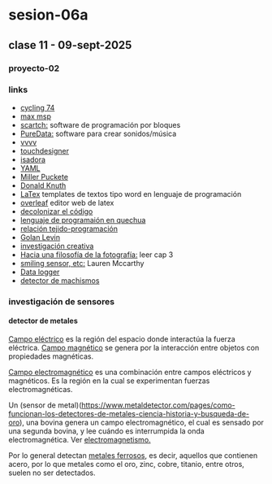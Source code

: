 # sesion-06a

## clase 11 - 09-sept-2025

### proyecto-02



### links
- [cycling 74](https://cycling74.com)
- [max msp](https://cycling74.com/shop/max)
- [scartch:](https://scratch.mit.edu) software de programación por bloques
- [PureData:](https://puredata.info) software para crear sonidos/música
- [vvvv](https://vvvv.org)
- [touchdesigner](https://derivative.ca)
- [isadora](https://troikatronix.com)
- [YAML](https://en.wikipedia.org/wiki/YAML)
- [Miller Puckete](https://en.wikipedia.org/wiki/Miller_Puckette)
- [Donald Knuth](https://en.wikipedia.org/wiki/Donald_Knuth)
- [LaTex](https://www.latex-project.org) templates de textos tipo word en lenguaje de programación
- [overleaf](https://www.overleaf.com) editor web de latex
- [decolonizar el código](./2561-Texto%20del%20artículo-8540-1-10-20250724.pdf)
- [lenguaje de programaión en quechua](https://labtecnosocial.org/llamkana-un-lenguaje-de-programacion-en-quechua)
- [relación tejido-programación](https://weavingxcoding.studio)
- [Golan Levin](https://www.google.com/search?client=opera&q=golan+levin&sourceid=opera&ie=UTF-8&oe=UTF-8)
- [investigación creativa](https://studioforcreativeinquiry.org)
- [Hacia una filosofía de la fotografía:](https://monoskop.org/images/8/8d/Flusser_Vilem_Hacia_una_filosofia_de_la_fotografia.pdf) leer cap 3
- [smiling sensor, etc:](https://get-lauren.net/Tools-for-Improved-Social-Interacting) Lauren Mccarthy
- [Data logger](https://afel.cl/products/shield-data-logger-para-arduino-uno-mega?srsltid=AfmBOop7esYibYfSipYRTRewb52xjSsL7bf8eYBiqX9eZQqemmDC0RTp)
- [detector de machismos](https://vimeo.com/215600031?fl=pl&fe=sh)

### investigación de sensores

#### detector de metales 

[Campo eléctrico](https://es.wikipedia.org/wiki/Campo_eléctrico) es la región del espacio donde interactúa la fuerza eléctrica. [Campo magnético](https://es.wikipedia.org/wiki/Campo_magnético) se genera por la interacción entre objetos con propiedades magnéticas.

[Campo electromagnético](https://es.wikipedia.org/wiki/Campo_electromagnético) es una combinación entre campos eléctricos y magnéticos. Es la región en la cual se experimentan fuerzas electromagnéticas.

Un (sensor de metal)(https://www.metaldetector.com/pages/como-funcionan-los-detectores-de-metales-ciencia-historia-y-busqueda-de-oro), una bovina genera un campo electromagnético, el cual es sensado por una segunda bovina, y lee cuándo es interrumpida la onda electromagnética. Ver [electromagnetismo.](https://es.wikipedia.org/wiki/Electromagnetismo)

Por lo general detectan [metales ferrosos](https://www.reliance-foundry.com/blog/metales-ferrosos-no-ferrosos-es?srsltid=AfmBOorg503x94-nMNNN4M3dX9CEbEhPSOxZnXi_0ox21Z2fF5Ta1kxo), es decir, aquellos que contienen acero, por lo que metales como el oro, zinc, cobre, titanio, entre otros, suelen no ser detectados.


